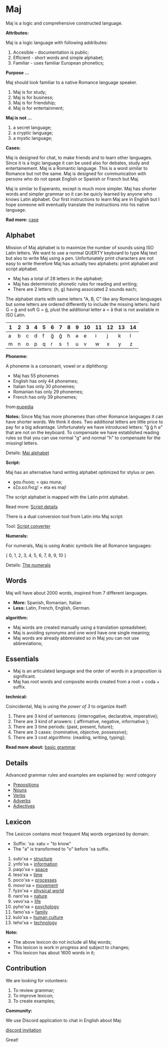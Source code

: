 # Maj

Maj is a logic and comprehensive constructed language.

**Attributes:**

Maj is a logic language with following addributes:

1. Accesible - documentation is public;
2. Efficient - short words and simple alphabet;
3. Familiar  - uses familiar European phonetics;

**Purpose ...**

Maj should look familiar to a native Romance language speaker.

1. Maj is for study;
2. Maj is for business;
3. Maj is for friendship;
4. Maj is for entertainment;

**Maj is not ...**

1. a secret language;
1. a cryptic language;
1. a mystic language;

**Cases:**

Maj is designed for chat, to make friends and to learn other languages. Since it is a logic language it can be used also for debates, study and entertainement. Maj is a Romantic language. This is a word similar to Romance but not the same. Maj is designed for communication with persons who do not speak English or Spanish or Franch but Maj.

Maj is similar to Esperanto, except is much more simpler. Maj has shorter words and simpler grammar so it can be quicly learned by anyone who knows Latin alphabet. Our first instructions to learn Maj are in English but I hope someone will eventually translate the instructions into his native language.

**Rad more:** [case](case.md)

## Alphabet

Mission of Maj alphabet is to maximize the number of sounds using ISO Latin letters. We want to use a normal QUERTY keyboard to type Maj text but also to write Maj using a pen. Unfortunately print characters are not easy to write therefore Maj has actually two alphabets: print alphabet and script alphabet.

* Maj has a total of 28 letters in the alphabet;
* Maj has deterministic phonetic rules for reading and writing;
* There are 2 letters: {h, g} having associated 2 sounds each;

The alphabet starts with same letters "A, B, C" like any Romance languages but some letters are ordered differently to include the missing letters: hard G = ğ and soft G = ĝ, plust the additional letter ə = ă that is not available in ISO Latin.

 1 | 2 | 3 | 4 | 5 | 6 | 7 | 8 | 9  | 10 | 11 | 12 | 13 | 14   
---|---|---|---|---|---|---|---|----|----|----|----|----|----
a  | b | c | d | f | ğ | ĝ | ɦ | ə  | e  | i  | j  | k  | l 
m  | n | o | p | q | r | s | t | u  | v  | w  | x  | y  | z 


**Phoneme:**

A phoneme is a consonant, vowel or a diphthong:

* Maj has 55 phonemes 
* English has only 44 phonemes;
* Italian has only 30 phonemes;
* Romanian has only 29 phonemes;
* French has only 39 phonemes;

from:[eupedia](https://www.eupedia.com/linguistics/number_of_phonemes_in_european_languages.shtml)

**Notes:**
Since Maj has more phonemes than other Romance languages it can have shorter words. We think it does. Two additional letters are little price to pay for a big advantage. Unfortunately we have introduced letters: "ğ ĝ ɦ ə" that are not on the keyboard. To compensate we have established reading rules so that you can use normal "g" and normal "h" to compensate for the missingl letters. 

Details: [Maj alphabet](alphabet.md)

**Script:**

Maj has an alternative hand writing alphabet optimized for stylus or pen.

* ƍαυ.რυიα;   = qau muna;
* ɛζα.ɛσ.რαʓ! = eta es maj!

The script alphabet is mapped with the Latin print alphabet.

Read more: [Script details](script.md)

There is a dual conversion tool from Latin into Maj script:

Tool: [Script converter](https://lingojam.com/MajScript)

**Numerals:**

For numerals, Maj is using Arabic symbols like all Romance languages:

{ 0, 1, 2, 3, 4, 5, 6, 7, 8, 9, 10 }

Details: [The numerals](numerals.md)

## Words

Maj will have about 2000 words, inspired from 7 different languages.

* **More:** Spanish, Romanian, Italian 
* **Less:** Latin, French, English, German.

**algorithm:**

* Maj words are created manually using a translation spreadsheet;
* Maj is avoiding synonyms and one word have one single meaning;
* Maj words are already abbreviated so in Maj you can not use abbreviations;

## Essentials

* Maj is an articulated language and the order of words in a proposition is significant.
* Maj has root words and composite words created from a root + coda + suffix.

**technical:**

Coincidental, Maj is using the _power of 3_ to organize itself:

1. There are 3 kind of sentences: {interrogative, declarative, imperative};
1. There are 3 kind of answers: { affirmative, negative, informative };
1. There are 3 time periods: {past, present, future};
1. There are 3 cases: {nominative, objective, possessive};
1. There are 3 cost algorithms: {reading, writing, typing};

**Read more about:** [basic grammar](basic.md)

## Details

Advanced grammar rules and examples are explained by:  _word category_

* [Prepositions](preposition.md)
* [Nouns](nouns.md)
* [Verbs](verbs.md)
* [Adverbs](adverbs.md)
* [Adjectives](adjectives.md)

## Lexicon

The Lexicon contains most frequent Maj words organized by domain:

* Suffix: 'xa: xatu = "to know"
* The "a" is transformed to "o" before 'xa suffix.

1. suto'xa = [structure](words/structure.md)
1. ynfo'xa = [information](words/information.md)
1. paqo'xa = [space](words/space.md)
1. teso'xa = [time](words/time.md)
1. poco'xa = [processes](words/processes.md)
1. movo'xa = [movement](words/movement.md)
1. fyzo'xa = [physical world](words/physical_world.md)
1. naro'xa = [nature](words/nature.md)
1. vevo'xa = [life](words/life.md)
1. pyho'xa = [psychology](words/psychology.md)
1. famo'xa = [family](words/family.md)
1. kulo'xa = [human culture](words/human_culture.md)
1. teho'xa = [technology](words/technology.md)

**Note:**

* The above lexicon do not include all Maj words;
* This lexicon is work in progress and subject to changes;
* This lexicon has about 1600 words in it;

## Contribution

We are looking for volunteers:

1. To review grammar;
2. To improve lexicon;
3. To create examples;

**Community:**

We use Discord application to chat in English about Maj: 

[discord invitation](https://discord.gg/SRX3tse)

Great!
